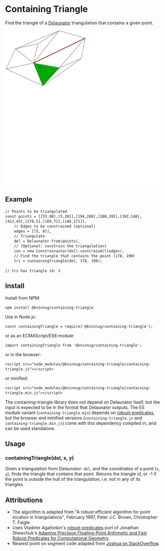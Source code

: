 Containing Triangle
===================

Find the triangle of a [Delaunator](https://github.com/mapbox/delaunator)
triangulation that contains a given point.

![Located triangle highlighted](strain.png)

Example
-------

	// Points to be triangulated
	const points = [[53,98],[5,201],[194,288],[280,195],[392,148],[413,43],[278,5],[169,71],[146,171]],
		// Edges to be constrained (optional)
		edges = [[5, 8]],
		// Triangulate
		del = Delaunator.from(points),
		// (Optional: constrain the triangulation)
		con = new Constrainautor(del).constrainAll(edges),
		// Find the triangle that contains the point (178, 190)
		tri = containingTriangle(del, 178, 190);
	
	// tri has triangle id: 3

Install
-------

Install from NPM:

	npm install @kninnug/containing-triangle
	
Use in Node.js:

	const containingTriangle = require('@kninnug/containing-triangle');
	
or as an ECMAScript/ES6 module:

	import containingTriangle from '@kninnug/containing-triangle';

or in the browser:

	<script src="node_modules/@kninnug/containing-triangle/containing-triangle.js"></script>

or minified:

	<script src="node_modules/@kninnug/containing-triangle/containing-triangle.min.js"></script>

The containing-triangle library does not depend on Delaunator itself, but the
input is expected to be in the format that Delaunator outputs. The ES module
variant (`containing-triangle.mjs`) depends on [robust-predicates](https://www.npmjs.com/package/robust-predicates),
but the browser and minified versions (`containing-triangle.js` and
`containing-triangle.min.js`) come with this dependency compiled in, and can be
used standalone.

Usage
-----

### containingTriangle(del, x, y)

Given a triangulation from Delaunator: `del`, and the coordinates of a point
(`x`, `y`), finds the triangle that contains that point. Returns the triangle
id, or -1 if the point is outside the hull of the triangulation, i.e. not in any
of its triangles.

Attributions
------------

- The algorithm is adapted from "A robust efficient algorithm for point location
  in triangulations", February 1997, Peter J.C. Brown, Christopher T. Faigle
- Uses Vladimir Agafonkin's [robust-predicates](https://github.com/mourner/robust-predicates) port
  of Jonathan Shewchuk's [Adaptive Precision Floating-Point Arithmetic and Fast Robust Predicates
  for Computational Geometry](http://www.cs.cmu.edu/~quake/robust.html).
- Nearest point on segment code adapted from [Joshua on StackOverflow](https://stackoverflow.com/a/6853926).
